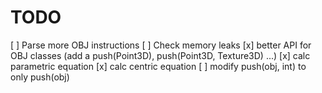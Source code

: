 # TODO

[ ] Parse more OBJ instructions
[ ] Check memory leaks
[x] better API for OBJ classes (add a push(Point3D), push(Point3D, Texture3D) ...)
[x] calc parametric equation
[x] calc centric equation
[ ] modify push(obj, int) to only push(obj)